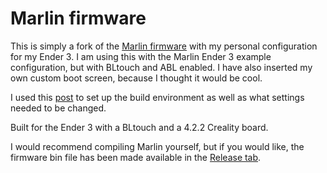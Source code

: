 # Marlin firmware
This is simply a fork of the [Marlin firmware](https://github.com/MarlinFirmware/Marlin) with my personal configuration for my Ender 3.
I am using this with the Marlin Ender 3 example configuration, but with BLtouch and ABL enabled. I have also inserted my own custom boot screen, because I thought it would be cool.

I used this [post](https://3dprinting.stackexchange.com/questions/19617/configuring-marlin-2-x-with-ender-3-4-2-2-and-bltouch) to set up the build environment as well as what settings needed to be changed.

Built for the Ender 3 with a BLtouch and a 4.2.2 Creality board.

I would recommend compiling Marlin yourself, but if you would like, the firmware bin file has been made available in the [Release tab](https://github.com/Mr0o/Marlin/releases/tag/2.1.2.1).